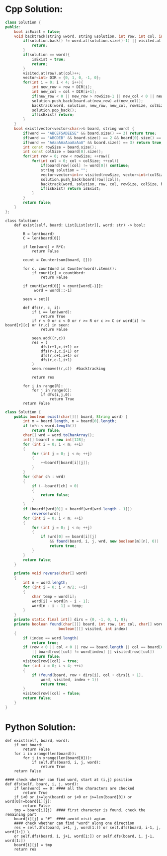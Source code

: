 # Cpp Solution:
```cpp
class Solution {
public:
    bool isExist = false;
    void backtrack(string &word, string &solution, int row, int col, int const rowSize, int const colSize, vector<vector<char>> &board,vector<vector<int>> &visited){
        if(solution.back() != word.at(solution.size()-1) || visited.at(row).at(col) > 0){ //reject
            return;
        }
        if(solution == word){
            isExist = true;
            return;
        }
        visited.at(row).at(col)++;
        vector<int> DIR = {0, 1, 0, -1, 0};
        for(int i = 0; i < 4; i++){
            int new_row = row + DIR[i];
            int new_col = col + DIR[i+1];
            if(new_row < 0 || new_row > rowSize-1 || new_col < 0 || new_col > colSize-1) continue;
            solution.push_back(board.at(new_row).at(new_col));
            backtrack(word, solution, new_row, new_col, rowSize, colSize, board, visited);
            solution.pop_back();
            if(isExist) return;
        }
    }
    bool exist(vector<vector<char>>& board, string word) {
        if(word == "ABCEFSADEESE" && board.size() == 3) return true;
        if(word == "ABCDEB" && board.size() == 2 && board[0].size() == 3) return true;
        if(word == "AAaaAAaAaaAaAaA" && board.size() == 3) return true;
        int const rowSize = board.size();
        int const colSize = board[0].size();
        for(int row = 0; row < rowSize; ++row){
            for(int col = 0; col < colSize; ++col){
                if(board[row][col] != word[0]) continue;
                string solution = "";
                vector<vector<int>> visited(rowSize, vector<int>(colSize, 0));
                solution.push_back(board[row][col]);
                backtrack(word, solution, row, col, rowSize, colSize, board, visited);
                if(isExist) return isExist;
            }
        }
        return false;
    }
};
```

```Python3
class Solution:
    def exist(self, board: List[List[str]], word: str) -> bool:
        
        R = len(board)
        C = len(board[0])
        
        if len(word) > R*C:
            return False
        
        count = Counter(sum(board, []))
        
        for c, countWord in Counter(word).items():
            if count[c] < countWord:
                return False
            
        if count[word[0]] > count[word[-1]]:
             word = word[::-1]
                        
        seen = set()
        
        def dfs(r, c, i):
            if i == len(word):
                return True
            if r < 0 or c < 0 or r >= R or c >= C or word[i] != board[r][c] or (r,c) in seen:
                return False
            
            seen.add((r,c))
            res = (
                dfs(r+1,c,i+1) or 
                dfs(r-1,c,i+1) or
                dfs(r,c+1,i+1) or
                dfs(r,c-1,i+1) 
            )
            seen.remove((r,c))  #backtracking

            return res
        
        for i in range(R):
            for j in range(C):
                if dfs(i,j,0):
                    return True
        return False
```

```Java
class Solution {
    public boolean exist(char[][] board, String word) {
        int m = board.length, n = board[0].length;
        if (m*n < word.length())
            return false;
        char[] wrd = word.toCharArray();
        int[] boardf = new int[128];
        for (int i = 0; i < m; ++i)
        {
            for (int j = 0; j < n; ++j)
            {
                ++boardf[board[i][j]];
            }
        }
        for (char ch : wrd)
        {
            if (--boardf[ch] < 0)
            {
                return false;
            }
        }
        if (boardf[wrd[0]] > boardf[wrd[wrd.length - 1]])
            reverse(wrd);
        for (int i = 0; i < m; ++i)
        {
            for (int j = 0; j < n; ++j)
            {
                if (wrd[0] == board[i][j]
                    && found(board, i, j, wrd, new boolean[m][n], 0))
                    return true;
            }
        }
        return false;
    }

    private void reverse(char[] word)
    {
        int n = word.length;
        for (int i = 0; i < n/2; ++i)
        {
            char temp = word[i];
            word[i] = word[n - i - 1];
            word[n - i - 1] = temp;
        }
    }
    private static final int[] dirs = {0, -1, 0, 1, 0};
    private boolean found(char[][] board, int row, int col, char[] word,
                        boolean[][] visited, int index)
    {
        if (index == word.length)
            return true;
        if (row < 0 || col < 0 || row == board.length || col == board[0].length
            || board[row][col] != word[index] || visited[row][col])
            return false;
        visited[row][col] = true;
        for (int i = 0; i < 4; ++i)
        {
            if (found(board, row + dirs[i], col + dirs[i + 1],
                word, visited, index + 1))
                return true;
        }
        visited[row][col] = false;
        return false;
    }
}
```



# Python Solution:
        
    def exist(self, board, word):
        if not board:
            return False
        for i in xrange(len(board)):
            for j in xrange(len(board[0])):
                if self.dfs(board, i, j, word):
                    return True
        return False
    
    #### check whether can find word, start at (i,j) position    
    def dfs(self, board, i, j, word):
        if len(word) == 0: #### all the characters are checked
            return True
        if i<0 or i>=len(board) or j<0 or j>=len(board[0]) or word[0]!=board[i][j]:
            return False
        tmp = board[i][j]  #### first character is found, check the remaining part
        board[i][j] = "#"  #### avoid visit agian 
        #### check whether can find "word" along one direction
        res = self.dfs(board, i+1, j, word[1:]) or self.dfs(board, i-1, j, word[1:]) \
        or self.dfs(board, i, j+1, word[1:]) or self.dfs(board, i, j-1, word[1:])
        board[i][j] = tmp
        return res
